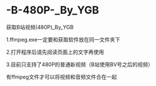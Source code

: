 # -B-480P-_By_YGB
获取B站视频(480P)_By_YGB

1.ffmpeg.exe一定要和获取软件放在同一文件夹下

2.打开程序后请先阅读页面上的文字再使用

3.目前只支持了480P的普通新视频（B站使用BV号之后的视频）

有ffmpeg文件才可以将视频和音频文件合在一起
